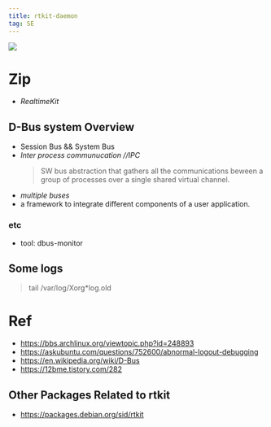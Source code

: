 ```yaml
---
title: rtkit-daemon
tag: SE
---  
```


![](https://upload.wikimedia.org/wikipedia/commons/6/6d/Processes_with_D-Bus.svg)

# Zip  
- *RealtimeKit* 

## D-Bus system Overview
- Session Bus && System Bus
- *Inter process communucation //IPC*  
  > SW bus abstraction that gathers all the communications beween a group of processes over a single shared virtual channel.
- *multiple buses*  
- a framework to integrate different components of a user application.  


### etc  
- tool: dbus-monitor  

## Some logs

> tail /var/log/Xorg*log.old  

# Ref  
- https://bbs.archlinux.org/viewtopic.php?id=248893  
- https://askubuntu.com/questions/752600/abnormal-logout-debugging  
- https://en.wikipedia.org/wiki/D-Bus  
- https://12bme.tistory.com/282  


## Other Packages Related to rtkit  
- https://packages.debian.org/sid/rtkit  